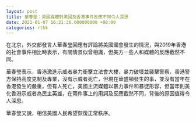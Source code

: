 ```yaml
---
layout: post
title: 華春瑩：美國媒體對美國及香港事件反應不同令人深思
date: 2021-01-07 16:21:26.000000000 +08:00
categories: rthk
---
```


在北京，外交部發言人華春瑩回應有評論將美國國會發生的情況，與2019年香港的社會事件相比時表示，有關情景似曾相識，但美方一些人和媒體的反應截然不同。

華春瑩表示，香港激進示威者暴力衝擊立法會大樓，暴力破壞並襲擊警察，香港警方保持高度克制及專業，沒有示威者死亡，但現在華盛頓發生的事，並沒有當年在香港發生的嚴重，但有人死亡，美國主流媒體以暴力事件和暴徒形容，但當年則美化香港示威者為民主英雄，在兩件事上的用詞及反應截然不同，背後的原因值得令人深思。

華春瑩又說，相信美國人民希望恢復正常秩序。
